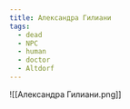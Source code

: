 ```yaml
---
title: Александра Гилиани
tags:
  - dead
  - NPC
  - human
  - doctor
  - Altdorf
---
```

![[Александра Гилиани.png]]